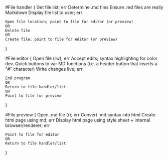 #File handler 
{
	Get file list; err
	Determine .md files
	Ensure .md files are really Markdown 
	Display file list to user; err
	
	Open file location; point to file for editor (or preview)
	OR
	Delete file
	OR
	Create file; point to file for editor (or preview)

}

#File editor
{
	Open file (rw); err
	Accept edits; syntax highlighting for color dev. 
	Quick buttons to var MD functions (i.e. a header button that inserts a "#" character)
	Write changes live; err
	
	End program
	OR
	Return to file handler/list
	OR
	Point to file for preview
	
}

#File preview
{
	Open .md file (r); err
	Convert .md syntax into html
	Create html page using md; err
	Display html page using style sheet + internal browser/renderer; err
	
	Point to file for editor
	OR
	Return to file handler/list
}